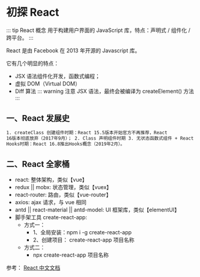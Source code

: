 # 初探 React

::: tip React 概念
用于构建用户界面的 JavaScript 库，特点：声明式 / 组件化 / 跨平台。
:::

React 是由 Facebook 在 2013 年开源的 Javascript 库。

它有几个明显的特点：

- JSX 语法组件化开发，函数式编程；
- 虚拟 DOM（Virtual DOM）
- Diff 算法
  ::: warning 注意
  JSX 语法，最终会被编译为 createElement() 方法
  :::

## 一、React 发展史

```html
1. createClass 创建组件时期：React 15.5版本开始官方不再推荐，React
16版本彻底放弃（2017年9月）； 2. Class 声明组件时期 3. 无状态函数式组件 + React
Hooks时期：React 16.8推出Hooks概念（2019年2月）。
```

## 二、React 全家桶

- react: 整体架构，类似【vue】
- redux || mobx: 状态管理，类似【vuex】
- react-router: 路由，类似【vue-router】
- axios: ajax 请求，与 vue 相同
- antd || react-material || antd-model: UI 框架库，类似【elementUI】
- 脚手架工具 create-react-app:
  - 方式一：
    - 1、全局安装：npm i -g create-react-app
    - 2、创建项目： create-react-app 项目名称
  - 方式二：
    - npx create-react-app 项目名称

参考：
<a href="https://zh-hans.reactjs.org/" target="_blank">React 中文文档</a> <br/>
